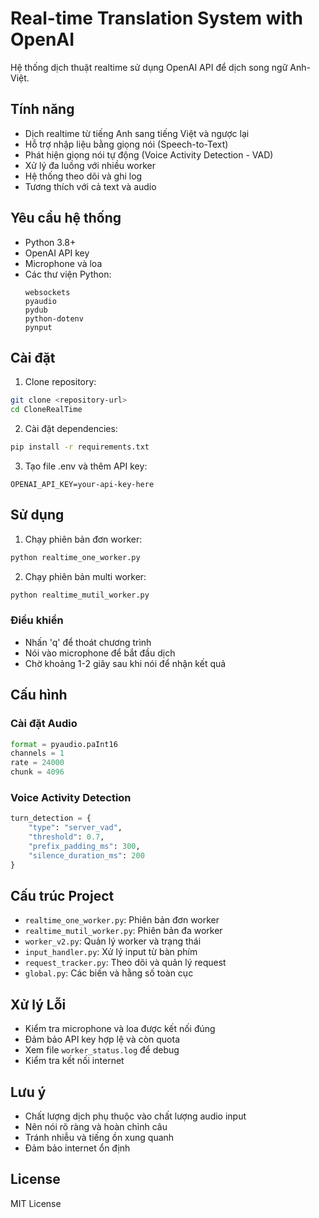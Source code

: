 # Real-time Translation System with OpenAI

Hệ thống dịch thuật realtime sử dụng OpenAI API để dịch song ngữ Anh-Việt.

## Tính năng

- Dịch realtime từ tiếng Anh sang tiếng Việt và ngược lại
- Hỗ trợ nhập liệu bằng giọng nói (Speech-to-Text)
- Phát hiện giọng nói tự động (Voice Activity Detection - VAD)
- Xử lý đa luồng với nhiều worker
- Hệ thống theo dõi và ghi log
- Tương thích với cả text và audio

## Yêu cầu hệ thống

- Python 3.8+
- OpenAI API key
- Microphone và loa
- Các thư viện Python:
  ```
  websockets
  pyaudio
  pydub
  python-dotenv
  pynput
  ```

## Cài đặt

1. Clone repository:
```bash
git clone <repository-url>
cd CloneRealTime
```

2. Cài đặt dependencies:
```bash
pip install -r requirements.txt
```

3. Tạo file .env và thêm API key:
```
OPENAI_API_KEY=your-api-key-here
```

## Sử dụng

1. Chạy phiên bản đơn worker:
```bash
python realtime_one_worker.py
```

2. Chạy phiên bản multi worker:
```bash
python realtime_mutil_worker.py
```

### Điều khiển
- Nhấn 'q' để thoát chương trình
- Nói vào microphone để bắt đầu dịch
- Chờ khoảng 1-2 giây sau khi nói để nhận kết quả

## Cấu hình

### Cài đặt Audio
```python
format = pyaudio.paInt16
channels = 1
rate = 24000
chunk = 4096
```

### Voice Activity Detection
```python
turn_detection = {
    "type": "server_vad",
    "threshold": 0.7,
    "prefix_padding_ms": 300,
    "silence_duration_ms": 200
}
```

## Cấu trúc Project

- `realtime_one_worker.py`: Phiên bản đơn worker
- `realtime_mutil_worker.py`: Phiên bản đa worker
- `worker_v2.py`: Quản lý worker và trạng thái
- `input_handler.py`: Xử lý input từ bàn phím
- `request_tracker.py`: Theo dõi và quản lý request
- `global.py`: Các biến và hằng số toàn cục

## Xử lý Lỗi

- Kiểm tra microphone và loa được kết nối đúng
- Đảm bảo API key hợp lệ và còn quota
- Xem file `worker_status.log` để debug
- Kiểm tra kết nối internet

## Lưu ý

- Chất lượng dịch phụ thuộc vào chất lượng audio input
- Nên nói rõ ràng và hoàn chỉnh câu
- Tránh nhiễu và tiếng ồn xung quanh
- Đảm bảo internet ổn định

## License

MIT License